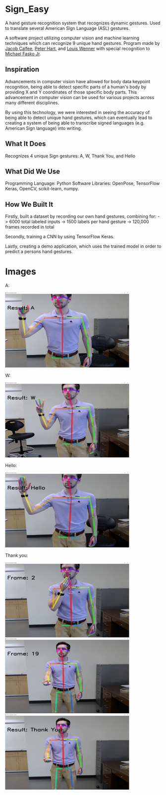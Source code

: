 # Sign_Easy
A hand gesture recognition system that recognizes dynamic gestures. Used to translate several American Sign Language (ASL) gestures. 

A software project utilizing computer vision and machine learning techniques which can recognize 9 unique hand gestures. Program made by [Jacob Calfee](https://github.com/jacobcalf/), [Peter Hart](https://github.com/PeterHart23), and [Louis Wenner](https://github.com/novonn) with special recognition to [Michael Fasko Jr](https://github.com/Fasko).

## Inspiration
Advancements in computer vision have allowed for body data keypoint recognition, being able to detect specific parts of a human's body by providing X and Y coordinates of those specific body parts. This advancement in computer vision can be used for various projects across many different disciplines.

By using this technology, we were interested in seeing the accuracy of being able to detect unique hand gestures, which can eventually lead to creating a system of being able to transcribe signed languages (e.g. American Sign language) into writing.


## What It Does
Recognizes 4 unique Sign gestures: A, W, Thank You, and Hello

## What Did We Use
Programming Language: Python
Software Libraries: OpenPose, TensorFlow Keras, OpenCV, scikit-learn, numpy.

## How We Built It
 Firstly, built a dataset by recording our own hand gestures, combining for:
  -> 6000 total labeled inputs
  -> 1500 labels per hand gesture
  -> 120,000 frames recorded in total

Secondly, training a CNN by using TensorFlow Keras. 

Lastly, creating a demo application, which uses the trained model in order to predict a persons hand gestures.

# Images

A: &nbsp;

![](images/A.png "A")

W: &nbsp;

![](images/W.png "W")

Hello: &nbsp;

![](images/hello.png "Hello")

Thank you: &nbsp;

![](images/thankyou1.png "thankyou1")
![](images/thankyou2.png "thankyou2")
![](images/thankyou3.png "thankyou3")



